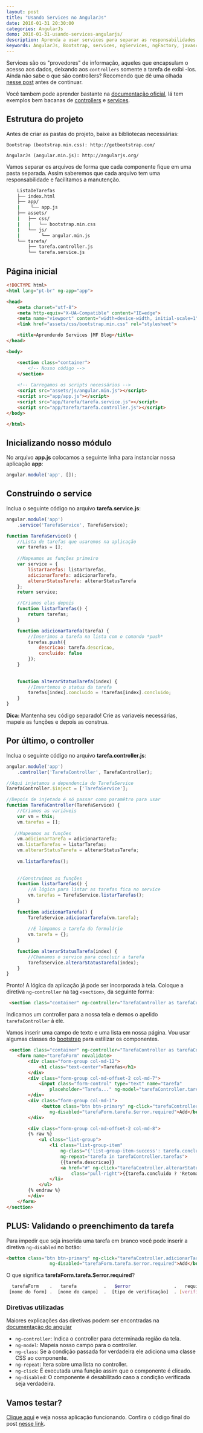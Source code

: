 ```yaml
---
layout: post
title: "Usando Services no AngularJs"
date: 2016-01-31 20:30:00
categories: AngularJs
demo: 2016-01-31-usando-services-angularjs/
description: Aprenda a usar services para separar as responsabilidades em sua aplicação
keywords: AngularJs, Bootstrap, services, ngServices, ngFactory, javascript
---
```


Services são os "provedores" de informação, aqueles que encapsulam o acesso aos dados, deixando aos `controllers` somente a tarefa de exibi -los. Ainda não sabe o que são controllers? Recomendo que dê uma olhada [nesse post]({{site.url}}/angularjs/usando-controllers-angularjs/) antes de continuar.

Você tambem pode aprender bastante na [documentação oficial](https://docs.angularjs.org/guide/), lá tem exemplos bem bacanas de [controllers](https://docs.angularjs.org/guide/controllers) e [services](https://docs.angularjs.org/guide/services).

## Estrutura do projeto
Antes de  criar as pastas do projeto, baixe as bibliotecas necessárias:

    Bootstrap (bootstrap.min.css): http://getbootstrap.com/ 

    AngularJs (angular.min.js): http://angularjs.org/
    
Vamos separar os arquivos de forma que cada componente fique em uma pasta separada. Assim saberemos que cada arquivo tem uma responsabilidade e facilitamos a manutenção.

```bash
    ListaDeTarefas
    ├── index.html
    ├── app/
    |    └── app.js
    ├── assets/
    |   ├── css/
    |   |   └── bootstrap.min.css
    |   └── js/
    |        └── angular.min.js
    └── tarefa/
        ├── tarefa.controller.js
        └── tarefa.service.js
```

## Página inicial


```html
<!DOCTYPE html>
<html lang="pt-br" ng-app="app">

<head>
    <meta charset="utf-8">
    <meta http-equiv="X-UA-Compatible" content="IE=edge">
    <meta name="viewport" content="width=device-width, initial-scale=1">
    <link href="assets/css/bootstrap.min.css" rel="stylesheet">

    <title>Aprendendo Services |MF Blog</title>
</head>

<body>

    <section class="container">
        <!-- Nosso código -->
    </section>
    
    <!-- Carregamos os scripts necessários -->
    <script src="assets/js/angular.min.js"></script>
    <script src="app/app.js"></script>
    <script src="app/tarefa/tarefa.service.js"></script>
    <script src="app/tarefa/tarefa.controller.js"></script>
</body>

</html>
```

## Inicializando nosso módulo
No arquivo **app.js** colocamos a seguinte linha para instanciar nossa aplicação **app**:

```js
angular.module('app', []);
```

## Construindo o service

Inclua o seguinte código no arquivo **tarefa.service.js**: 

```js
angular.module('app')
    .service('TarefaService', TarefaService);

function TarefaService() {
    //Lista de tarefas que usaremos na aplicação
    var tarefas = [];
    
    //Mapeamos as funções primeiro
    var service = {
        listarTarefas: listarTarefas,
        adicionarTarefa: adicionarTarefa,
        alterarStatusTarefa: alterarStatusTarefa
    };
    return service;

    //Criamos elas depois
    function listarTarefas() {
        return tarefas;
    }

    function adicionarTarefa(tarefa) {
        //Inserimos a tarefa na lista com o comando *push*
        tarefas.push({
            descricao: tarefa.descricao,
            concluido: false
        });    
    }
    
    
    function alterarStatusTarefa(index) {
        //Invertemos o status da tarefa
        tarefas[index].concluido = !tarefas[index].concluido;
    }
}
```

**Dica:** Mantenha seu código separado! Crie as variaveis necessárias, mapeie as funções e depois as construa. 

## Por último, o controller

Inclua o seguinte código no arquivo **tarefa.controller.js**: 

```js
angular.module('app')
    .controller('TarefaController', TarefaController);

//Aqui injetamos a dependencia do TarefaService
TarefaController.$inject = ['TarefaService'];

//Depois de injetado é só passar como paramêtro para usar
function TarefaController(TarefaService) {
    //Criamos as variáveis
    var vm = this;
    vm.tarefas = [];
   
   //Mapeamos as funções
    vm.adicionarTarefa = adicionarTarefa;
    vm.listarTarefas = listarTarefas;
    vm.alterarStatusTarefa = alterarStatusTarefa;
    
    vm.listarTarefas();
    
    
    //Construímos as funções
    function listarTarefas() {
        //A lógica para listar as tarefas fica no service
        vm.tarefas = TarefaService.listarTarefas();
    }
    
    function adicionarTarefa() {
        TarefaService.adicionarTarefa(vm.tarefa);
        
        //E limpamos a tarefa do formulário
        vm.tarefa = {};
    }
    
    function alterarStatusTarefa(index) {
        //Chamamos o service para concluir a tarefa
        TarefaService.alterarStatusTarefa(index);
    }
}
```

Pronto! A lógica da aplicação já pode ser incorporada à tela. 
Coloque a diretiva `ng-controller` na tag `<section>`, da seguinte forma:

```html
 <section class="container" ng-controller="TarefaController as tarefaController">
```

Indicamos um controller para a nossa tela e demos o apelido `tarefaController` à ele.

Vamos inserir uma campo de texto e uma lista em nossa página.
Vou usar algumas classes do [bootstrap](http://getbootstrap.com/css/) para estilizar os componentes. 

```html
 <section class="container" ng-controller="TarefaController as tarefaController">
    <form name="tarefaForm" novalidate>
        <div class="form-group col-md-12">
            <h1 class="text-center">Tarefas</h1>
        </div>
        <div class="form-group col-md-offset-2 col-md-7">
            <input class="form-control" type="text" name="tarefa" 
                placeholder="Tarefa..." ng-model="tarefaController.tarefa.descricao" required>
        </div>
        <div class="form-group col-md-1">
             <button class="btn btn-primary" ng-click="tarefaController.adicionarTarefa()" 
                ng-disabled="tarefaForm.tarefa.$error.required">Add</button>
        </div>

        <div class="form-group col-md-offset-2 col-md-8">
        {% raw %}
            <ul class="list-group">
                <li class="list-group-item" 
                    ng-class="{'list-group-item-success': tarefa.concluido}" 
                    ng-repeat="tarefa in tarefaController.tarefas">
                    {{tarefa.descricao}}
                    <a href="#" ng-click="tarefaController.alterarStatusTarefa($index)" 
                        class="pull-right">{{tarefa.concluido ? 'Retomar':'Concluir'}}</a>
                </li>
            </ul>
        {% endraw %}
        </div>
    </form>
</section>
```

## PLUS: Validando o preenchimento da tarefa

Para impedir que seja inserida uma tarefa em branco você pode inserir a diretiva `ng-disabled` no botão:

```html
<button class="btn btn-primary" ng-click="tarefaController.adicionarTarefa()" 
                ng-disabled="tarefaForm.tarefa.$error.required">Add</button>
```

O que significa **tarefaForm.tarefa.$error.required**?

```bash
  tarefaForm    .   tarefa          .   $error                .   required
 [nome do form] .  [nome do campo]  .  [tipo de verificação]  . [verificação]
```

### Diretivas utilizadas

Maiores explicações das diretivas podem ser encontradas na [documentação do angular](https://docs.angularjs.org/guide/directive)

* `ng-controller`: Indica o controller para determinada região da tela. 
* `ng-model`: Mapeia nosso campo para o controller. 
* `ng-class`: Se a condição passada for verdadeira ele adiciona uma classe CSS ao componente.
* `ng-repeat`: Itera sobre uma lista no controller.
* `ng-click`: É executada uma função assim que o componente é clicado.
* `ng-disabled`: O componente é desabilitado caso a condição verificada seja verdadeira.

## Vamos testar? 
[Clique aqui]({{site.url}}/demos/2016-01-31-usando-services-angularjs/) e veja nossa aplicação funcionando.
Confira o código final do post [nesse link](https://github.com/michaelfidelis/michaelfidelis.github.io/tree/master/demos/2016-01-31-usando-services-angularjs).
